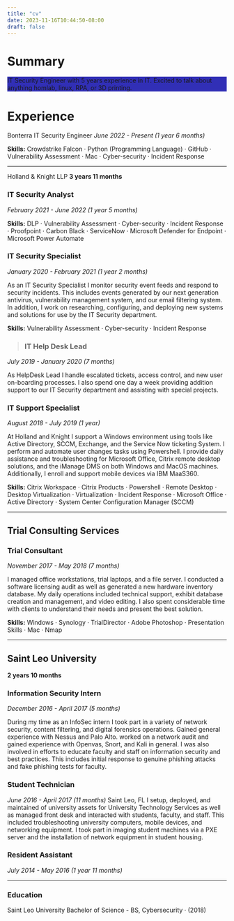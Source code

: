 ```yaml
---
title: "cv"
date: 2023-11-16T10:44:50-08:00
draft: false
---
```


# Summary 
<summary style= "background-color: #312fb6">IT Security Engineer with 5 years experience in IT.
Excited to talk about anything homlab, linux, RPA, or 3D printing.</summary>

# Experience
Bonterra
IT Security Engineer
*June 2022 - Present (1 year 6 months)*

**Skills:** Crowdstrike Falcon · Python (Programming Language) · GitHub · Vulnerability Assessment · Mac · Cyber-security · Incident Response 

---

Holland & Knight LLP
**3 years 11 months**
### IT Security Analyst
*February 2021 - June 2022 (1 year 5 months)*

**Skills:**  DLP · Vulnerability Assessment · Cyber-security · Incident Response · Proofpoint · Carbon Black · ServiceNow · Microsoft Defender for Endpoint · Microsoft Power Automate
### IT Security Specialist
*January 2020 - February 2021 (1 year 2 months)*

As an IT Security Specialist I monitor security event feeds and respond to
security incidents. This includes events generated by our next generation
antivirus, vulnerability management system, and our email filtering system. In
addition, I work on researching, configuring, and deploying new systems and
solutions for use by the IT Security department.

**Skills:** Vulnerability Assessment · Cyber-security · Incident Response
>### IT Help Desk Lead
*July 2019 - January 2020 (7 months)*

As HelpDesk Lead I handle escalated tickets, access control, and new user
on-boarding processes. I also spend one day a week providing addition
support to our IT Security department and assisting with special projects.
### IT Support Specialist
*August 2018 - July 2019 (1 year)*

At Holland and Knight I support a Windows environment using tools like Active
Directory, SCCM, Exchange, and the Service Now ticketing System. I perform
and automate user changes tasks using Powershell. I provide daily assistance and troubleshooting for Microsoft Office, Citrix remote desktop solutions, and
the iManage DMS on both Windows and MacOS machines. Additionally, I
enroll and support mobile devices via IBM MaaS360.

**Skills:** Citrix Workspace · Citrix Products · Powershell · Remote Desktop · Desktop Virtualization · Virtualization · Incident Response · Microsoft Office · Active Directory · System Center Configuration Manager (SCCM) 

---

## Trial Consulting Services
### Trial Consultant
*November 2017 - May 2018 (7 months)*

I managed office workstations, trial laptops, and a file server. I conducted
a software licensing audit as well as generated a new hardware inventory
database. My daily operations included technical support, exhibit database
creation and management, and video editing. I also spent considerable time
with clients to understand their needs and present the best solution.

**Skills:** Windows · Synology · TrialDirector · Adobe Photoshop · Presentation Skills · Mac · Nmap

---


## Saint Leo University
**2 years 10 months**
### Information Security Intern
*December 2016 - April 2017 (5 months)*

During my time as an InfoSec intern I took part in a variety of network security,
content filtering, and digital forensics operations. Gained general experience
with Nessus and Palo Alto. worked on a network audit and gained experience
with Openvas, Snort, and Kali in general. I was also involved in efforts to
educate faculty and staff on information security and best practices. This
includes initial response to genuine phishing attacks and fake phishing tests
for faculty.
### Student Technician
*June 2016 - April 2017 (11 months)*
Saint Leo, FL
I setup, deployed, and maintained of university assets for University
Technology Services as well as managed front desk and interacted with
students, faculty, and staff. This included troubleshooting university computers,
mobile devices, and networking equipment. I took part in imaging student
machines via a PXE server and the installation of network equipment in
student housing.
### Resident Assistant
*July 2014 - May 2016 (1 year 11 months)*

---

### Education
Saint Leo University
Bachelor of Science - BS, Cybersecurity  · (2018)
